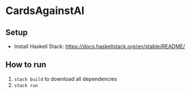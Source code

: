 # CardsAgainstAI

## Setup
- Install Haskell Stack: https://docs.haskellstack.org/en/stable/README/
  
## How to run
1. `stack build` to download all dependencies
2. `stack run`